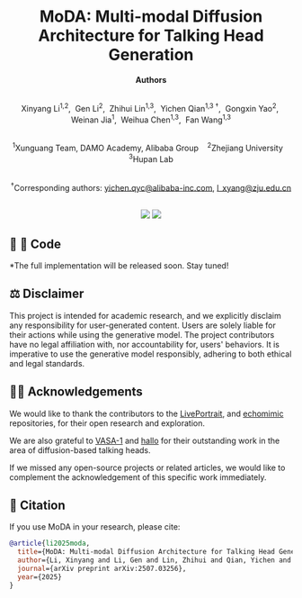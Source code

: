 <h1 align='center'>MoDA: Multi-modal Diffusion Architecture for Talking Head Generation</h1>

<div align="center">

<strong>Authors</strong> <br><br>

Xinyang&nbsp;Li<sup>1,2</sup>,&nbsp;
Gen&nbsp;Li<sup>2</sup>,&nbsp;
Zhihui&nbsp;Lin<sup>1,3</sup>,&nbsp;
Yichen&nbsp;Qian<sup>1,3&nbsp;†</sup>,&nbsp;
Gongxin&nbsp;Yao<sup>2</sup>,&nbsp;
Weinan&nbsp;Jia<sup>1</sup>,&nbsp;
Weihua&nbsp;Chen<sup>1,3</sup>,&nbsp;
Fan&nbsp;Wang<sup>1,3</sup> <br><br>

<sup>1</sup>Xunguang&nbsp;Team,&nbsp;DAMO&nbsp;Academy,&nbsp;Alibaba&nbsp;Group&nbsp;&nbsp;&nbsp;
<sup>2</sup>Zhejiang&nbsp;University&nbsp;&nbsp;&nbsp;
<sup>3</sup>Hupan&nbsp;Lab <br><br>

<sup>†</sup>Corresponding authors: yichen.qyc@alibaba-inc.com,&nbsp;l_xyang@zju.edu.cn

</div>
<br>
<div align='center'>
    <a href='https://lixinyyang.github.io/MoDA.github.io/'><img src='https://img.shields.io/badge/Project-Page-blue'></a>
    <a href='https://arxiv.org/abs/2507.03256'><img src='https://img.shields.io/badge/Paper-Arxiv-red'></a>
</div>

## &#x1F680; 📂 Code

*The full implementation will be released soon. Stay tuned!  

## ⚖️ Disclaimer
This project is intended for academic research, and we explicitly disclaim any responsibility for user-generated content. Users are solely liable for their actions while using the generative model. The project contributors have no legal affiliation with, nor accountability for, users' behaviors. It is imperative to use the generative model responsibly, adhering to both ethical and legal standards.

## 🙏🏻 Acknowledgements

We would like to thank the contributors to the [LivePortrait](https://github.com/KwaiVGI/LivePortrait), and [echomimic](https://github.com/antgroup/echomimic) repositories, for their open research and exploration. 

We are also grateful to [VASA-1](https://www.microsoft.com/en-us/research/project/vasa-1/) and [hallo](https://github.com/fudan-generative-vision/hallo) for their outstanding work in the area of diffusion-based talking heads.

If we missed any open-source projects or related articles, we would like to complement the acknowledgement of this specific work immediately.
## 📑 Citation

If you use MoDA in your research, please cite:

```bibtex
@article{li2025moda,
  title={MoDA: Multi-modal Diffusion Architecture for Talking Head Generation},
  author={Li, Xinyang and Li, Gen and Lin, Zhihui and Qian, Yichen and Yao, GongXin and Jia, Weinan and Chen, Weihua and Wang, Fan},
  journal={arXiv preprint arXiv:2507.03256},
  year={2025}
}
```
